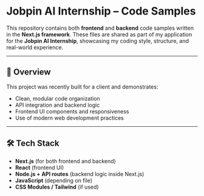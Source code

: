 # Jobpin AI Internship – Code Samples

This repository contains both **frontend** and **backend** code samples written in the **Next.js framework**. These files are shared as part of my application for the **Jobpin AI Internship**, showcasing my coding style, structure, and real-world experience.

---

## 🧠 Overview

This project was recently built for a client and demonstrates:

- Clean, modular code organization
- API integration and backend logic
- Frontend UI components and responsiveness
- Use of modern web development practices

---

## 🛠 Tech Stack

- **Next.js** (for both frontend and backend)
- **React** (frontend UI)
- **Node.js + API routes** (backend logic inside Next.js)
- **JavaScript** (depending on file)
- **CSS Modules / Tailwind** (if used)

